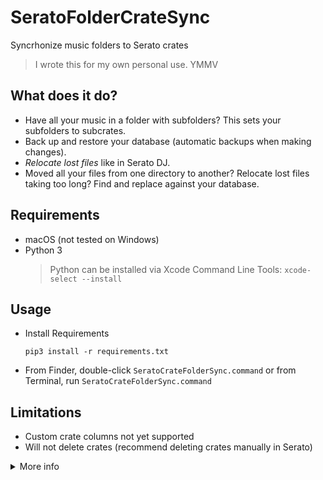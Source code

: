 # SeratoFolderCrateSync

Syncrhonize music folders to Serato crates

> I wrote this for my own personal use. YMMV


## What does it do?

- Have all your music in a folder with subfolders? This sets your subfolders to subcrates.
- Back up and restore your database (automatic backups when making changes).
- _Relocate lost files_ like in Serato DJ.
- Moved all your files from one directory to another? Relocate lost files taking too long? Find and replace against your database.


## Requirements

- macOS (not tested on Windows)
- Python 3
  > Python can be installed via Xcode Command Line Tools: `xcode-select --install`


## Usage

- Install Requirements
  ```
  pip3 install -r requirements.txt
  ```
- From Finder, double-click `SeratoCrateFolderSync.command` or from Terminal, run `SeratoCrateFolderSync.command`


## Limitations

- Custom crate columns not yet supported
- Will not delete crates (recommend deleting crates manually in Serato)

<details><summary>More info</summary><p>

## Parent Crate Option

- Include the top level folder as a crate? True
  ```
  Example of True:
    Crates
    ├─ Top 40
    ├─ Chill
    ├─ R&B
    └─ House
  ```
- Do not include the top level folder as a crate? False
  ```
  Example of False:
    Top 40
    Chill
    R&B
    House
  ```
## Crate File Info

In each frame/tag/code/etc, bytes...

- 0:3 have a Serato tag (legend below)
- 4:7 is the length of the data
- 8:8+length is the remainder of the data
- 0:4 can be decoded as utf-8
- 8:8+length can be decoded as utf-16-be (big endian)

## Fields

Source: https://github.com/Holzhaus/serato-tags/blob/master/scripts/database_v2.py

- Database
  - `vrsn`: Version
  - `otrk`: Track
  - `ttyp`: File Type
  - `pfil`: File Path
  - `tsng`: Song Title
  - `tlen`: Length
  - `tbit`: Bitrate
  - `tsmp`: Sample Rate
  - `tbpm`: BPM
  - `tadd`: Date added
  - `uadd`: Date added
  - `tkey`: Key
  - `bbgl`: Beatgrid Locked
  - `tart`: Artist
  - `utme`: File Time
  - `bmis`: Missing
- Crates
  - `osrt`: Sorting
  - `brev`: Reverse Order
  - `ovct`: Column Title
  - `tvcn`: Column Name
  - `tvcw`: Column Width
  - `ptrk`: Track Path

</p></details>
